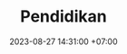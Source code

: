 ---
title: Pendidikan
date: 2023-08-27 14:31:00 +07:00
layout: pendidikan2
carousels:
  - images:
    - url: "/uploads/sdit-1.jpg"
    - url: "/uploads/sdit-2.jpg"
    - url: "/uploads/sdit-3.jpg"
    - url: "/uploads/sdit-4.jpg"
    - url: "/uploads/sdit-5.jpg"
    - url: "/uploads/sdit-6.jpg"
    - url: "/uploads/sdit-7.jpg"
---